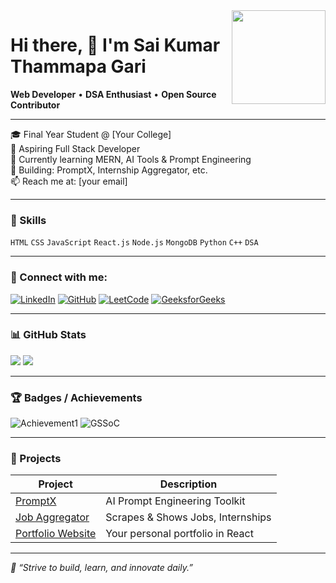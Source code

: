 <img align="right" height="150" src="YOUR_IMAGE_URL_HERE"/>

# Hi there, 👋 I'm Sai Kumar Thammapa Gari

**Web Developer** • **DSA Enthusiast** • **Open Source Contributor**

---

🎓 Final Year Student @ [Your College]  
💼 Aspiring Full Stack Developer  
🌱 Currently learning MERN, AI Tools & Prompt Engineering  
🔭 Building: PromptX, Internship Aggregator, etc.  
📫 Reach me at: [your email]  

---

### 🚀 Skills
`HTML` `CSS` `JavaScript` `React.js` `Node.js` `MongoDB` `Python` `C++` `DSA`

---

### 📌 Connect with me:
[![LinkedIn](https://img.shields.io/badge/LinkedIn-blue?style=for-the-badge&logo=linkedin)](https://www.linkedin.com/in/YOUR-LINK)
[![GitHub](https://img.shields.io/badge/GitHub-black?style=for-the-badge&logo=github)](https://github.com/YOUR-USERNAME)
[![LeetCode](https://img.shields.io/badge/LeetCode-orange?style=for-the-badge&logo=leetcode)](https://leetcode.com/YOUR-USERNAME)
[![GeeksforGeeks](https://img.shields.io/badge/GeeksforGeeks-green?style=for-the-badge&logo=GeeksforGeeks)](https://auth.geeksforgeeks.org/user/YOUR-USERNAME)

---

### 📊 GitHub Stats
![](https://github-readme-stats.vercel.app/api?username=Saitejao5&show_icons=true&theme=radical)
![](https://github-readme-stats.vercel.app/api/top-langs/?username=Saitejao5&layout=compact&theme=radical)

---

### 🏆 Badges / Achievements
![Achievement1](https://img.shields.io/badge/Some_Badge-Achieved-blue)
![GSSoC](https://img.shields.io/badge/GSSoC-2024-orange)
<!-- Add more badges with shields.io or real logos -->

---

### 📂 Projects
| Project | Description |
|--------|-------------|
| [PromptX](https://github.com/YourRepo) | AI Prompt Engineering Toolkit |
| [Job Aggregator](https://github.com/YourRepo) | Scrapes & Shows Jobs, Internships |
| [Portfolio Website](https://github.com/YourRepo) | Your personal portfolio in React |

---

_📌 “Strive to build, learn, and innovate daily.”_

